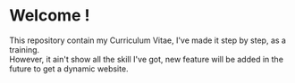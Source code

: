 # Welcome !

This repository contain my Curriculum Vitae, I've made it step by step, as a training.<br>
However, it ain't show all the skill I've got, new feature will be added in the future to get a dynamic website.
